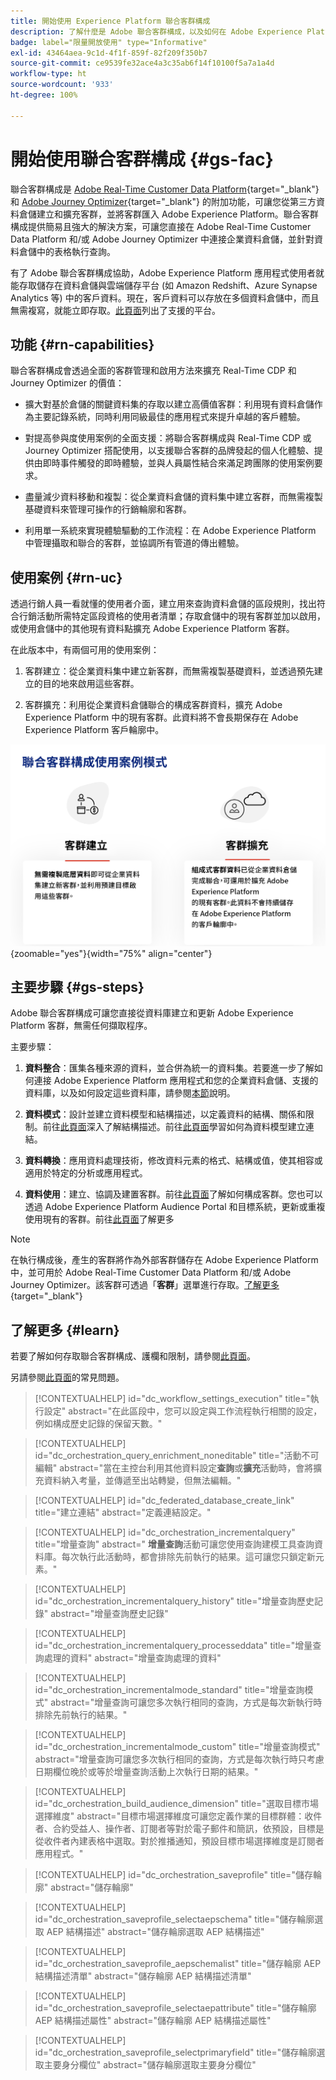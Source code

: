 ```yaml
---
title: 開始使用 Experience Platform 聯合客群構成
description: 了解什麼是 Adobe 聯合客群構成，以及如何在 Adobe Experience Platform 中使用此功能
badge: label="限量開放使用" type="Informative"
exl-id: 43464aea-9c1d-4f1f-859f-82f209f350b7
source-git-commit: ce9539fe32ace4a3c35ab6f14f10100f5a7a1a4d
workflow-type: ht
source-wordcount: '933'
ht-degree: 100%

---
```


# 開始使用聯合客群構成 {#gs-fac}

聯合客群構成是 [Adobe Real-Time Customer Data Platform](https://experienceleague.adobe.com/zh-hant/docs/experience-platform/segmentation/home){target="_blank"} 和 [Adobe Journey Optimizer](https://experienceleague.adobe.com/zh-hant/docs/journey-optimizer/using/ajo-home){target="_blank"} 的附加功能，可讓您從第三方資料倉儲建立和擴充客群，並將客群匯入 Adobe Experience Platform。聯合客群構成提供簡易且強大的解決方案，可讓您直接在 Adobe Real-Time Customer Data Platform 和/或 Adobe Journey Optimizer 中連接企業資料倉儲，並針對資料倉儲中的表格執行查詢。

有了 Adobe 聯合客群構成協助，Adobe Experience Platform 應用程式使用者就能存取儲存在資料倉儲與雲端儲存平台 (如 Amazon Redshift、Azure Synapse Analytics 等) 中的客戶資料。現在，客戶資料可以存放在多個資料倉儲中，而且無需複寫，就能立即存取。[此頁面](../connections/federated-db.md#supported-db)列出了支援的平台。

## 功能 {#rn-capabilities}

聯合客群構成會透過全面的客群管理和啟用方法來擴充 Real-Time CDP 和 Journey Optimizer 的價值：

* 擴大對基於倉儲的關鍵資料集的存取以建立高價值客群：利用現有資料倉儲作為主要記錄系統，同時利用同級最佳的應用程式來提升卓越的客戶體驗。

* 對提高參與度使用案例的全面支援：將聯合客群構成與 Real-Time CDP 或 Journey Optimizer 搭配使用，以支援聯合客群的品牌發起的個人化體驗、提供由即時事件觸發的即時體驗，並與人員屬性結合來滿足跨團隊的使用案例要求。

* 盡量減少資料移動和複製：從企業資料倉儲的資料集中建立客群，而無需複製基礎資料來管理可操作的行銷輪廓和客群。

* 利用單一系統來實現體驗驅動的工作流程：在 Adobe Experience Platform 中管理攝取和聯合的客群，並協調所有管道的傳出體驗。

## 使用案例 {#rn-uc}

透過行銷人員一看就懂的使用者介面，建立用來查詢資料倉儲的區段規則，找出符合行銷活動所需特定區段資格的使用者清單；存取倉儲中的現有客群並加以啟用，或使用倉儲中的其他現有資料點擴充 Adobe Experience Platform 客群。

在此版本中，有兩個可用的使用案例：

1. 客群建立：從企業資料集中建立新客群，而無需複製基礎資料，並透過預先建立的目的地來啟用這些客群。

1. 客群擴充：利用從企業資料倉儲聯合的構成客群資料，擴充 Adobe Experience Platform 中的現有客群。此資料將不會長期保存在 Adobe Experience Platform 客戶輪廓中。

![圖表](assets/fac-use-cases.png){zoomable="yes"}{width="75%" align="center"}

## 主要步驟 {#gs-steps}

Adobe 聯合客群構成可讓您直接從資料庫建立和更新 Adobe Experience Platform 客群，無需任何擷取程序。

<!--![diagram](assets/steps-diagram.png){zoomable="yes"}{width="85%" align="center"}-->

主要步驟：

1. **資料整合**：匯集各種來源的資料，並合併為統一的資料集。若要進一步了解如何連接 Adobe Experience Platform 應用程式和您的企業資料倉儲、支援的資料庫，以及如何設定這些資料庫，請參閱[本節](../connections/federated-db.md)說明。

1. **資料模式**：設計並建立資料模型和結構描述，以定義資料的結構、關係和限制。前往[此頁面](../customer/schemas.md)深入了解結構描述。前往[此頁面](../data-management/gs-models.md)學習如何為資料模型建立連結。

1. **資料轉換**：應用資料處理技術，修改資料元素的格式、結構或值，使其相容或適用於特定的分析或應用程式。

1. **資料使用**：建立、協調及建置客群。前往[此頁面](../compositions/gs-compositions.md)了解如何構成客群。您也可以透過 Adobe Experience Platform Audience Portal 和目標系統，更新或重複使用現有的客群。前往[此頁面](../connections/destinations.md)了解更多

>[!NOTE]
>
>在執行構成後，產生的客群將作為外部客群儲存在 Adobe Experience Platform 中，並可用於 Adobe Real-Time Customer Data Platform 和/或 Adobe Journey Optimizer。該客群可透過「**客群**」選單進行存取。[了解更多](https://experienceleague.adobe.com/zh-hant/docs/experience-platform/segmentation/ui/audience-portal){target="_blank"}

## 了解更多 {#learn}

<!-- Workflow + Workflow activities-->


若要了解如何存取聯合客群構成、護欄和限制，請參閱[此頁面](access-prerequisites.md)。

另請參閱[此頁面](faq.md)的常見問題。


>[!CONTEXTUALHELP]
>id="dc_workflow_settings_execution"
>title="執行設定"
>abstract="在此區段中，您可以設定與工作流程執行相關的設定，例如構成歷史記錄的保留天數。"

>[!CONTEXTUALHELP]
>id="dc_orchestration_query_enrichment_noneditable"
>title="活動不可編輯"
>abstract="當在主控台利用其他資料設定&#x200B;**查詢**&#x200B;或&#x200B;**擴充**&#x200B;活動時，會將擴充資料納入考量，並傳遞至出站轉變，但無法編輯。"

<!-- Create a link -->

>[!CONTEXTUALHELP]
>id="dc_federated_database_create_link"
>title="建立連結"
>abstract="定義連結設定。"


<!-- incremental query IDs -->

>[!CONTEXTUALHELP]
>id="dc_orchestration_incrementalquery"
>title="增量查詢"
>abstract=" **增量查詢**&#x200B;活動可讓您使用查詢建模工具查詢資料庫。每次執行此活動時，都會排除先前執行的結果。這可讓您只鎖定新元素。"

>[!CONTEXTUALHELP]
>id="dc_orchestration_incrementalquery_history"
>title="增量查詢歷史記錄"
>abstract="增量查詢歷史記錄"

>[!CONTEXTUALHELP]
>id="dc_orchestration_incrementalquery_processeddata"
>title="增量查詢處理的資料"
>abstract="增量查詢處理的資料"

>[!CONTEXTUALHELP]
>id="dc_orchestration_incrementalmode_standard"
>title="增量查詢模式"
>abstract="增量查詢可讓您多次執行相同的查詢，方式是每次新執行時排除先前執行的結果。"

>[!CONTEXTUALHELP]
>id="dc_orchestration_incrementalmode_custom"
>title="增量查詢模式"
>abstract="增量查詢可讓您多次執行相同的查詢，方式是每次執行時只考慮日期欄位晚於或等於增量查詢活動上次執行日期的結果。"

>[!CONTEXTUALHELP]
>id="dc_orchestration_build_audience_dimension"
>title="選取目標市場選擇維度"
>abstract="目標市場選擇維度可讓您定義作業的目標群體：收件者、合約受益人、操作者、訂閱者等對於電子郵件和簡訊，依預設，目標是從收件者內建表格中選取。對於推播通知，預設目標市場選擇維度是訂閱者應用程式。"


<!-- save profile IDs-->

>[!CONTEXTUALHELP]
>id="dc_orchestration_saveprofile"
>title="儲存輪廓"
>abstract="儲存輪廓"

>[!CONTEXTUALHELP]
>id="dc_orchestration_saveprofile_selectaepschema"
>title="儲存輪廓選取 AEP 結構描述"
>abstract="儲存輪廓選取 AEP 結構描述"

>[!CONTEXTUALHELP]
>id="dc_orchestration_saveprofile_aepschemalist"
>title="儲存輪廓 AEP 結構描述清單"
>abstract="儲存輪廓 AEP 結構描述清單"

>[!CONTEXTUALHELP]
>id="dc_orchestration_saveprofile_selectaepattribute"
>title="儲存輪廓 AEP 結構描述屬性"
>abstract="儲存輪廓 AEP 結構描述屬性"

>[!CONTEXTUALHELP]
>id="dc_orchestration_saveprofile_selectprimaryfield"
>title="儲存輪廓選取主要身分欄位"
>abstract="儲存輪廓選取主要身分欄位"
